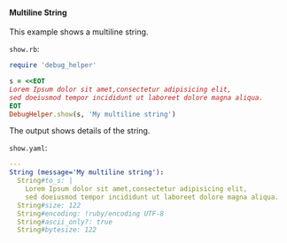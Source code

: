 #### Multiline String

This example shows a multiline string.

```show.rb```:
```ruby
require 'debug_helper'

s = <<EOT
Lorem Ipsum dolor sit amet,consectetur adipisicing elit,
sed doeiusmod tempor incididunt ut laboreet dolore magna aliqua.
EOT
DebugHelper.show(s, 'My multiline string')
```

The output shows details of the string.

```show.yaml```:
```yaml
---
String (message='My multiline string'):
  String#to_s: |
    Lorem Ipsum dolor sit amet,consectetur adipisicing elit,
    sed doeiusmod tempor incididunt ut laboreet dolore magna aliqua.
  String#size: 122
  String#encoding: !ruby/encoding UTF-8
  String#ascii_only?: true
  String#bytesize: 122
```

